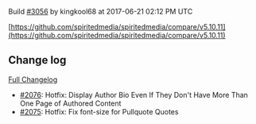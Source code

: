 Build [#3056](https://circleci.com/gh/spiritedmedia/spiritedmedia/3056) by kingkool68 at 2017-06-21 02:12 PM UTC

[https://github.com/spiritedmedia/spiritedmedia/compare/v5.10.11](https://github.com/spiritedmedia/spiritedmedia/compare/v5.10.11)
## Change log
[Full Changelog](https://github.com/spiritedmedia/spiritedmedia/compare/v5.10.10...v5.10.11)

 - [#2076](https://github.com/spiritedmedia/spiritedmedia/pull/2076): Hotfix: Display Author Bio Even If They Don't Have More Than One Page of Authored Content
 - [#2075](https://github.com/spiritedmedia/spiritedmedia/pull/2075): Hotfix: Fix font-size for Pullquote Quotes
